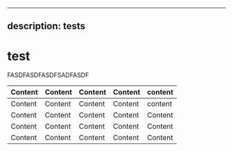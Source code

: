 ***

## description: tests

# test

FASDFASDFASDFSADFASDF

| Content | Content | Content | Content | content |
| ------- | ------- | ------- | ------- | ------- |
| Content | Content | Content | Content | content |
| Content | Content | Content | Content | Content |
| Content | Content | Content | Content | Content |
| Content | Content | Content | Content | Content |
